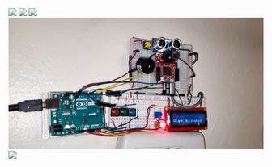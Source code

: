 
![](LockedState.jpg)
![](PresenceState.jpg)
![](CombinationState.jpg)
![](TriggeredState.jpg)
![](UnlockedState.jpg)

